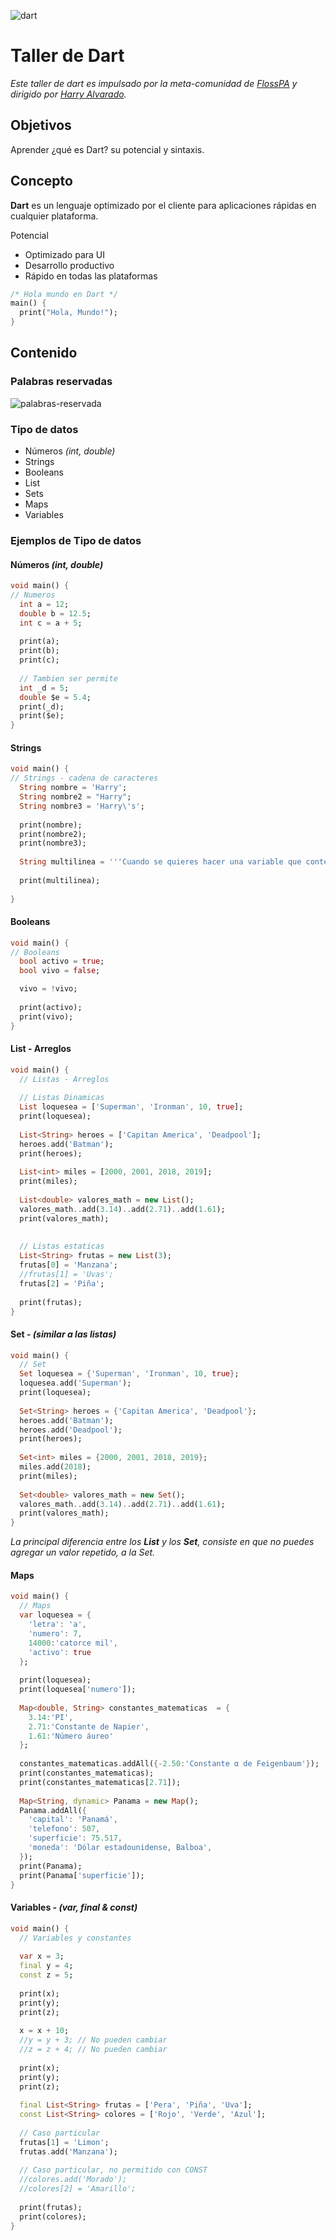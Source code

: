![dart](https://www.dartlang.org/assets/shared/dart-logo-for-shares.png?2)

# Taller de Dart

*Este taller de dart es impulsado por la meta-comunidad de [FlossPA](https://floss-pa.net/) y dirigido por [Harry Alvarado](https://github.com/HarryAlvarado28).*

## Objetivos
Aprender ¿qué es Dart? su potencial y sintaxis.

## Concepto

**Dart** es un lenguaje optimizado por el cliente para aplicaciones rápidas en cualquier plataforma.

Potencial
- Optimizado para UI
- Desarrollo productivo
- Rápido en todas las plataformas

```dart
/* Hola mundo en Dart */
main() {
  print("Hola, Mundo!");
}
```

## Contenido

### Palabras reservadas
![palabras-reservada](Palabras-Reservadas.png)

### Tipo de datos

- Números *(int, double)*
- Strings
- Booleans
- List
- Sets
- Maps
- Variables

### Ejemplos de Tipo de datos

#### Números *(int, double)*

```dart
void main() {
// Numeros
  int a = 12;
  double b = 12.5;
  int c = a + 5;
  
  print(a);
  print(b);
  print(c);
    
  // Tambien ser permite
  int _d = 5;
  double $e = 5.4;
  print(_d);
  print($e);  
}
```

#### Strings

```dart
void main() {
// Strings - cadena de caracteres
  String nombre = 'Harry';
  String nombre2 = "Harry";
  String nombre3 = 'Harry\'s';
  
  print(nombre);
  print(nombre2);
  print(nombre3);
  
  String multilinea = '''Cuando se quieres hacer una variable que contenga multiples lineas se debe colocar tres comillas simples al principio de la cadena de caracteres y tres al final.''';
  
  print(multilinea);
  
}
```

#### Booleans

```dart
void main() {
// Booleans
  bool activo = true;
  bool vivo = false; 

  vivo = !vivo;
  
  print(activo);
  print(vivo);
}
```


#### List - Arreglos

```dart
void main() {
  // Listas - Arreglos
  
  // Listas Dinamicas
  List loquesea = ['Superman', 'Ironman', 10, true];
  print(loquesea);
  
  List<String> heroes = ['Capitan America', 'Deadpool'];
  heroes.add('Batman');
  print(heroes);
  
  List<int> miles = [2000, 2001, 2018, 2019];
  print(miles);
  
  List<double> valores_math = new List();
  valores_math..add(3.14)..add(2.71)..add(1.61);
  print(valores_math);
  
  
  // Listas estaticas
  List<String> frutas = new List(3);
  frutas[0] = 'Manzana';
  //frutas[1] = 'Uvas';
  frutas[2] = 'Piña';
  
  print(frutas);    
}
```

#### Set - *(similar a las listas)*

```dart
void main() {
  // Set  
  Set loquesea = {'Superman', 'Ironman', 10, true};
  loquesea.add('Superman');
  print(loquesea);
  
  Set<String> heroes = {'Capitan America', 'Deadpool'};
  heroes.add('Batman');
  heroes.add('Deadpool');
  print(heroes);
  
  Set<int> miles = {2000, 2001, 2018, 2019};
  miles.add(2018);
  print(miles);
  
  Set<double> valores_math = new Set();
  valores_math..add(3.14)..add(2.71)..add(1.61);
  print(valores_math);
}
```

*La principal diferencia entre los **List** y los **Set**, consiste en que no puedes agregar un valor repetido, a la Set.*

#### Maps

```dart
void main() {
  // Maps
  var loquesea = {
    'letra': 'a',
    'numero': 7,
    14000:'catorce mil',
    'activo': true
  };
  
  print(loquesea);
  print(loquesea['numero']);
  
  Map<double, String> constantes_matematicas  = {
    3.14:'PI',
    2.71:'Constante de Napier',
    1.61:'Número áureo'
  };
  
  constantes_matematicas.addAll({-2.50:'Constante α de Feigenbaum'});
  print(constantes_matematicas);
  print(constantes_matematicas[2.71]);
  
  Map<String, dynamic> Panama = new Map();
  Panama.addAll({
    'capital': 'Panamá',
    'telefono': 507,
    'superficie': 75.517,
    'moneda': 'Dólar estadounidense, Balboa',
  });
  print(Panama);
  print(Panama['superficie']);
}
```

#### Variables - *(var, final & const)*

```dart
void main() {
  // Variables y constantes
  
  var x = 3;
  final y = 4;
  const z = 5;
  
  print(x);
  print(y);
  print(z);
  
  x = x + 10;
  //y = y + 3; // No pueden cambiar
  //z = z + 4; // No pueden cambiar
  
  print(x);
  print(y);
  print(z);
  
  final List<String> frutas = ['Pera', 'Piña', 'Uva'];
  const List<String> colores = ['Rojo', 'Verde', 'Azul'];
  
  // Caso particular
  frutas[1] = 'Limon';
  frutas.add('Manzana');
  
  // Caso particular, no permitido con CONST
  //colores.add('Morado'); 
  //colores[2] = 'Amarillo'; 
  
  print(frutas);
  print(colores);
}
```
